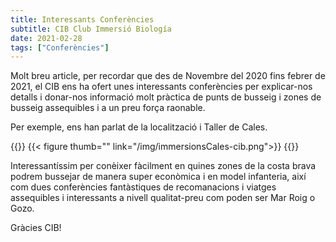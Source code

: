 ```yaml
---
title: Interessants Conferències
subtitle: CIB Club Immersió Biología
date: 2021-02-28
tags: ["Conferències"]
---
```


Molt breu article, per recordar que des de Novembre del 2020 fins febrer de 2021, el CIB ens ha ofert unes interessants conferències per explicar-nos detalls i donar-nos informació molt pràctica de punts de busseig i zones de busseig assequibles i a un preu força raonable.

Per exemple, ens han parlat de la localització i Taller de Cales.

{{<gallery caption-effect="fade">}}
 {{< figure thumb="" link="/img/immersionsCales-cib.png">}}
{{</gallery>}}

Interessantíssim per conèixer fàcilment en quines zones de la costa brava podrem bussejar de manera super econòmica i en model infanteria, així com dues conferències fantàstiques de recomanacions i viatges assequibles i interessants a nivell qualitat-preu com poden ser Mar Roig o Gozo.

Gràcies CIB!
